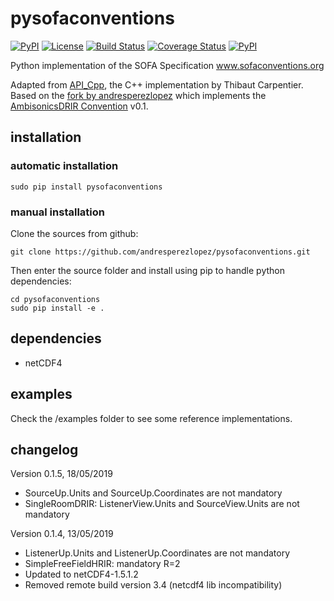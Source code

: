 # pysofaconventions

[![PyPI](https://img.shields.io/pypi/v/pysofaconventions.svg)](https://pypi.python.org/pypi/pysofaconventions)
[![License](https://img.shields.io/badge/License-BSD%203--Clause-blue.svg)](https://opensource.org/licenses/BSD-3-Clause)
[![Build Status](https://travis-ci.org/andresperezlopez/pysofaconventions.svg?branch=master)](https://travis-ci.org/andresperezlopez/pysofaconventions)
[![Coverage Status](https://coveralls.io/repos/github/andresperezlopez/pysofaconventions/badge.svg?branch=master)](https://coveralls.io/github/andresperezlopez/pysofaconventions?branch=master)
[![PyPI](https://img.shields.io/badge/python-2.7%2C%203.5%2C%203.6-blue.svg)]()

Python implementation of the SOFA Specification
www.sofaconventions.org

Adapted from [API_Cpp](https://github.com/sofacoustics/API_Cpp), the C++ implementation by Thibaut Carpentier.
Based on the [fork by andresperezlopez](https://github.com/andresperezlopez/API_Cpp) which implements the [AmbisonicsDRIR Convention](https://zenodo.org/record/1299894) v0.1.


## installation

### automatic installation

`sudo pip install pysofaconventions`


### manual installation

Clone the sources from github:
```
git clone https://github.com/andresperezlopez/pysofaconventions.git
```

Then enter the source folder and install using pip to handle python dependencies:
```
cd pysofaconventions
sudo pip install -e .
```


## dependencies

- netCDF4


## examples

Check the /examples folder to see some reference implementations.


## changelog

Version 0.1.5, 18/05/2019
- SourceUp.Units and SourceUp.Coordinates are not mandatory
- SingleRoomDRIR: ListenerView.Units and SourceView.Units are not mandatory

Version 0.1.4, 13/05/2019
- ListenerUp.Units and ListenerUp.Coordinates are not mandatory
- SimpleFreeFieldHRIR: mandatory R=2
- Updated to netCDF4-1.5.1.2
- Removed remote build version 3.4 (netcdf4 lib incompatibility)
